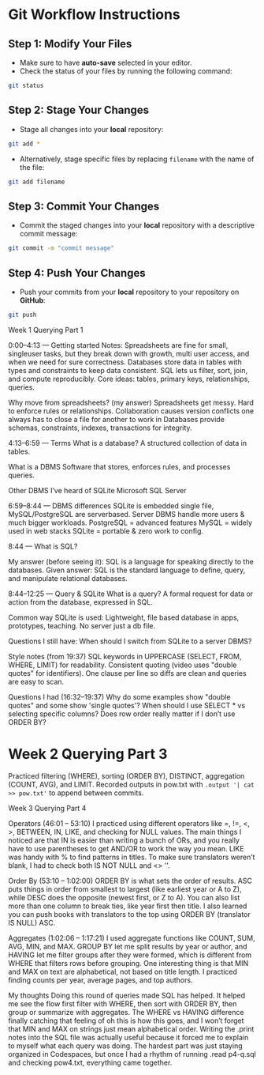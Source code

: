 # Git Workflow Instructions

## Step 1: Modify Your Files
- Make sure to have **auto-save** selected in your editor.
- Check the status of your files by running the following command:

```bash
git status
```

## Step 2: Stage Your Changes
- Stage all changes into your **local** repository:

```bash
git add *
```

- Alternatively, stage specific files by replacing `filename` with the name of the file:

```bash
git add filename
```

## Step 3: Commit Your Changes
- Commit the staged changes into your **local** repository with a descriptive commit message:

```bash
git commit -m "commit message"
```

## Step 4: Push Your Changes
- Push your commits from your **local** repository to your repository on **GitHub**:

```bash
git push
```

Week 1 Querying Part 1

 0:00–4:13 — Getting started
Notes:
  Spreadsheets are fine for small, singleuser tasks, but they break down with 
growth, multi user access, and when we need for sure  correctness.
  Databases store data in tables with types and constraints to keep data 
consistent.
   SQL lets us filter, sort, join, and compute reproducibly.
  Core ideas: tables, primary keys, relationships, queries.

Why move from spreadsheets? (my answer)
 Spreadsheets get messy. Hard to enforce rules or relationships.
Collaboration causes version conflicts one always has to close a file for 
another to work in
Databases provide schemas, constraints, indexes, transactions for integrity.

 4:13–6:59 — Terms
What is a database?
  A structured collection of data in tables.

What is a DBMS
  Software that stores, enforces rules, and processes queries.

Other DBMS I’ve heard of
SQLite
 Microsoft SQL Server

6:59–8:44 — DBMS differences
 SQLite is embedded single file, MySQL/PostgreSQL are serverbased.
Server DBMS handle more users & much bigger workloads.
PostgreSQL = advanced features MySQL = widely used in web stacks SQLite = 
portable & zero work to config.

8:44 — What is SQL?

My answer (before seeing it):
SQL is a language for speaking directly to the databases.
Given answer: 
SQL is the standard language to define, query, and manipulate relational 
databases.

8:44–12:25 — Query & SQLite
What is a query? 
  A formal request for data or action from the database, expressed in SQL.

Common way SQLite is used: 
  Lightweight, file based database in apps, prototypes, teaching. No server 
just a db file.

Questions I still have:
  When should I switch from SQLite to a server DBMS?

 Style notes (from 19:37)
 SQL keywords in UPPERCASE (SELECT, FROM, WHERE, LIMIT) for readability.
 Consistent quoting (video uses "double quotes" for identifiers).
 One clause per line so diffs are clean and queries are easy to scan.

 Questions I had (16:32–19:37)
Why do some examples show "double quotes" and some show 'single quotes'?
When should I use SELECT * vs selecting specific columns?
Does row order really matter if I don’t use ORDER BY?

# Week 2 Querying Part 3
Practiced filtering (WHERE), sorting (ORDER BY), DISTINCT, aggregation (COUNT, AVG), and LIMIT.
Recorded outputs in pow.txt with `.output '| cat >> pow.txt'` to append between commits.

Week 3 Querying Part 4

Operators (46:01 – 53:10)
I practiced using different operators like =, !=, <, >, BETWEEN, IN, LIKE, and checking for NULL values. The main things I noticed are that IN is easier than writing a bunch of ORs, and you really have to use parentheses to get AND/OR to work the way you mean. LIKE was handy with % to find patterns in titles. To make sure translators weren’t blank, I had to check both IS NOT NULL and <> ''.

Order By (53:10 – 1:02:00)
ORDER BY is what sets the order of results. ASC puts things in order from smallest to largest (like earliest year or A to Z), while DESC does the opposite (newest first, or Z to A). You can also list more than one column to break ties, like year first then title. I also learned you can push books with translators to the top using ORDER BY (translator IS NULL) ASC.

Aggregates (1:02:06 – 1:17:21)
I used aggregate functions like COUNT, SUM, AVG, MIN, and MAX. GROUP BY let me split results by year or author, and HAVING let me filter groups after they were formed, which is different from WHERE that filters rows before grouping. One interesting thing is that MIN and MAX on text are alphabetical, not based on title length. I practiced finding counts per year, average pages, and top authors.

My thoughts
Doing this round of queries made SQL has helped. It helped me see the flow first filter with WHERE, then sort with ORDER BY, then group or summarize with aggregates. The WHERE vs HAVING difference finally catching that feeling of oh this is how this goes, and I won’t forget that MIN and MAX on strings just mean alphabetical order. Writing the .print notes into the SQL file was actually useful because it forced me to explain to myself what each query was doing. The hardest part was just staying organized in Codespaces, but once I had a rhythm of running .read p4-q.sql and checking pow4.txt, everything came together.